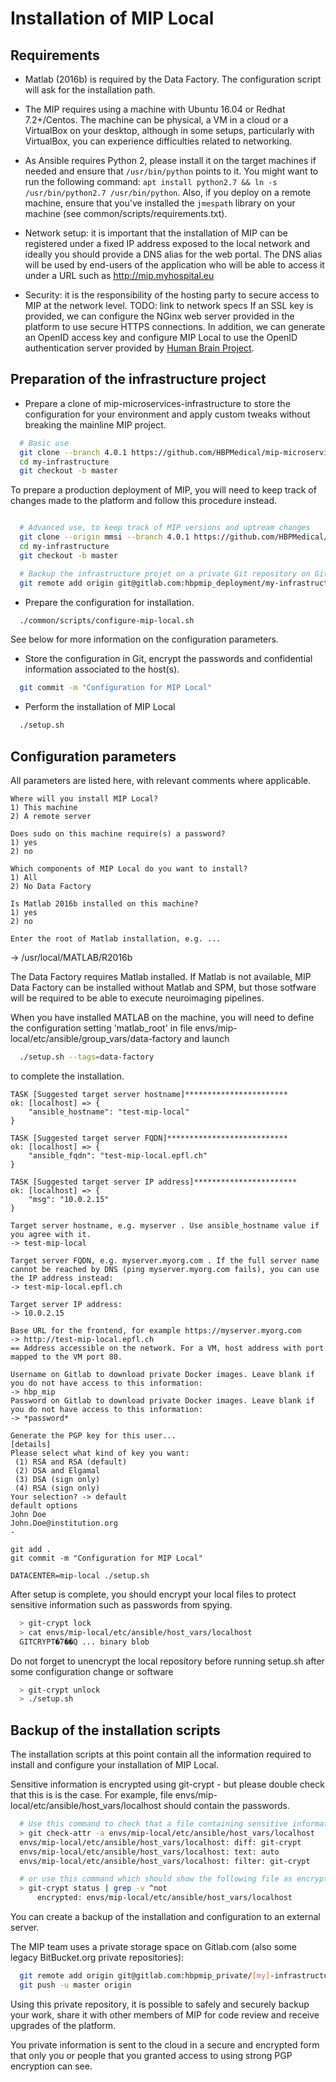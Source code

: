 # Installation of MIP Local

## Requirements

- Matlab (2016b) is required by the Data Factory. The configuration script will ask for the installation path.

- The MIP requires using a machine with Ubuntu 16.04 or Redhat 7.2+/Centos.
   The machine can be physical, a VM in a cloud or a VirtualBox on your desktop, although in some setups, particularly with VirtualBox, you can experience difficulties related to networking.

- As Ansible requires Python 2, please install it on the target machines if needed and ensure that `/usr/bin/python` points to it. You might want to run the following command: `apt install python2.7 && ln -s /usr/bin/python2.7 /usr/bin/python`. Also, if you deploy on a remote machine, ensure that
you've installed the `jmespath` library on your machine (see common/scripts/requirements.txt).

- Network setup: it is important that the installation of MIP can be registered under a fixed IP address exposed to the local network and ideally you should provide a DNS alias for the web portal.
  The DNS alias will be used by end-users of the application who will be able to access it under a URL such as http://mip.myhospital.eu

- Security: it is the responsibility of the hosting party to secure access to MIP at the network level. TODO: link to network specs
  If an SSL key is provided, we can configure the NGinx web server provided in the platform to use secure HTTPS connections.
  In addition, we can generate an OpenID access key and configure MIP Local to use the OpenID authentication server provided by [Human Brain Project](services.humanbrainproject.eu/oidc/).

## Preparation of the infrastructure project

- Prepare a clone of mip-microservices-infrastructure to store the configuration for your environment and apply custom tweaks without breaking the mainline MIP project.

```sh
  # Basic use
  git clone --branch 4.0.1 https://github.com/HBPMedical/mip-microservices-infrastructure.git my-infrastructure
  cd my-infrastructure
  git checkout -b master
```

To prepare a production deployment of MIP, you will need to keep track of changes made to the platform and follow this procedure instead.

```sh

  # Advanced use, to keep track of MIP versions and uptream changes
  git clone --origin mmsi --branch 4.0.1 https://github.com/HBPMedical/mip-microservices-infrastructure.git my-infrastructure
  cd my-infrastructure
  git checkout -b master

  # Backup the infrastructure projet on a private Git repository on Gitlab.com for example
  git remote add origin git@gitlab.com:hbpmip_deployment/my-infrastructure.git
```

- Prepare the configuration for installation.

```sh
  ./common/scripts/configure-mip-local.sh
```

See below for more information on the configuration parameters.

- Store the configuration in Git, encrypt the passwords and confidential information associated to the host(s).

```sh
  git commit -m "Configuration for MIP Local"

```

- Perform the installation of MIP Local

```sh
  ./setup.sh
```

## Configuration parameters

All parameters are listed here, with relevant comments where applicable.

```
Where will you install MIP Local?
1) This machine
2) A remote server

Does sudo on this machine require(s) a password?
1) yes
2) no

Which components of MIP Local do you want to install?
1) All
2) No Data Factory

Is Matlab 2016b installed on this machine?
1) yes
2) no

Enter the root of Matlab installation, e.g. ...
```

-> /usr/local/MATLAB/R2016b

The Data Factory requires Matlab installed. If Matlab is not available, MIP Data Factory can
be installed without Matlab and SPM, but those sotfware will be required to be able
to execute neuroimaging pipelines.

When you have installed MATLAB on the machine, you will need to define the configuration
setting 'matlab_root' in file envs/mip-local/etc/ansible/group_vars/data-factory and launch

```sh
  ./setup.sh --tags=data-factory
```

to complete the installation.

```
TASK [Suggested target server hostname]***********************
ok: [localhost] => {
	"ansible_hostname": "test-mip-local"
}

TASK [Suggested target server FQDN]***************************
ok: [localhost] => {
	"ansible_fqdn": "test-mip-local.epfl.ch"
}

TASK [Suggested target server IP address]***********************
ok: [localhost] => {
	"msg": "10.0.2.15"
}

Target server hostname, e.g. myserver . Use ansible_hostname value if you agree with it.
-> test-mip-local

Target server FQDN, e.g. myserver.myorg.com . If the full server name cannot be reached by DNS (ping myserver.myorg.com fails), you can use the IP address instead:
-> test-mip-local.epfl.ch

Target server IP address:
-> 10.0.2.15

Base URL for the frontend, for example https://myserver.myorg.com
-> http://test-mip-local.epfl.ch
== Address accessible on the network. For a VM, host address with port mapped to the VM port 80.

Username on Gitlab to download private Docker images. Leave blank if you do not have access to this information:
-> hbp_mip
Password on Gitlab to download private Docker images. Leave blank if you do not have access to this information:
-> *password*
```

```
Generate the PGP key for this user...
[details]
Please select what kind of key you want:
 (1) RSA and RSA (default)
 (2) DSA and Elgamal
 (3) DSA (sign only)
 (4) RSA (sign only)
Your selection? -> default
default options
John Doe
John.Doe@institution.org
-

git add .
git commit -m "Configuration for MIP Local"

DATACENTER=mip-local ./setup.sh
```

After setup is complete, you should encrypt your local files to protect sensitive information such as passwords from spying.

```sh
  > git-crypt lock
  > cat envs/mip-local/etc/ansible/host_vars/localhost
  GITCRYPT�ۚ7��Q ... binary blob
```

Do not forget to unencrypt the local repository before running setup.sh after some configuration change or software

```sh
  > git-crypt unlock
  > ./setup.sh
```

## Backup of the installation scripts

The installation scripts at this point contain all the information required to install and configure your installation of MIP Local.

Sensitive information is encrypted using git-crypt - but please double check that this is is the case. For example,
file envs/mip-local/etc/ansible/host_vars/localhost should contain the passwords.

```sh
  # Use this command to check that a file containing sensitive information will be encrypted using git-crypt
  > git check-attr -a envs/mip-local/etc/ansible/host_vars/localhost
  envs/mip-local/etc/ansible/host_vars/localhost: diff: git-crypt
  envs/mip-local/etc/ansible/host_vars/localhost: text: auto
  envs/mip-local/etc/ansible/host_vars/localhost: filter: git-crypt

  # or use this command which should show the following file as encrypted
  > git-crypt status | grep -v ^not
      encrypted: envs/mip-local/etc/ansible/host_vars/localhost
```

You can create a backup of the installation and configuration to an external server.

The MIP team uses a private storage space on Gitlab.com (also some legacy BitBucket.org private repositories):

```sh
  git remote add origin git@gitlab.com:hbpmip_private/[my]-infrastructure.git
  git push -u master origin
```

Using this private repository, it is possible to safely and securely backup your work, share it with other members of MIP for code review and receive upgrades of the platform.

You private information is sent to the cloud in a secure and encrypted form that only you or people that you granted access to using strong PGP encryption can see.
